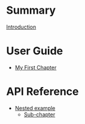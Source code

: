 # Summary

[Introduction](introduction.md)

# User Guide

- [My First Chapter](my-first-chapter.md)

# API Reference

- [Nested example](nested/README.md)
  - [Sub-chapter](nested/sub-chapter.md)
